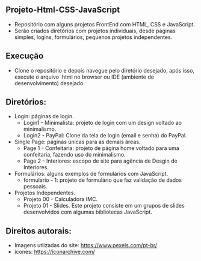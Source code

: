 ## Projeto-Html-CSS-JavaScript

- Repositório com alguns projetos FrontEnd com HTML, CSS e JavaScript.
- Serão criados diretórios com projetos individuais, desde páginas simples, logins, formulários, pequenos projetos independentes.

## Execução

- Clone o repositório e depois navegue pelo diretório desejado, após isso, execute o arquivo .html no browser ou IDE (ambiente de desenvolvimento) desejado.

## Diretórios:

- Login: páginas de login.
  - Login1 - Minimalista: projeto de login com um design voltado ao minimalismo.
  - Login2 - PayPal: Clone da tela de login (email e senha) do PayPal.
- Single Page: páginas únicas para as demais áreas.
  - Page 1 - Confeitaria: projeto de página home voltado para uma confeitaria, fazendo uso do minimalismo.
  - Page 2 - Interiores: escopo de site para agência de Desgin de Interiores. 
- Formulários: alguns exemplos de formulários com JavaScript.
  - formulario - 1: projeto de formulário que faz validação de dados pessoais.
- Projetos Independentes.
  - Projeto 00 - Calculadora IMC.
  - Projeto 01 - Slides. Este projeto consiste em um grupos de slides desenvolvidos com algumas bibliotecas JavaScript.

## Direitos autorais:

- Imagens utlizadas do site: https://www.pexels.com/pt-br/
- ícones: https://iconarchive.com/

